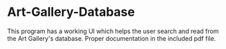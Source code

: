 # Art-Gallery-Database

This program has a working UI which helps the user search and read from the Art Gallery's database.
Proper documentation in the included pdf file.
